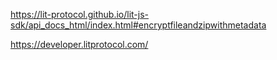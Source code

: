 https://lit-protocol.github.io/lit-js-sdk/api_docs_html/index.html#encryptfileandzipwithmetadata

https://developer.litprotocol.com/
